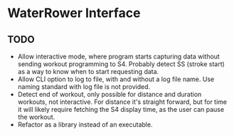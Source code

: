 # WaterRower Interface

## TODO

* Allow interactive mode, where program starts capturing data without
  sending workout programming to S4. Probably detect SS (stroke start)
  as a way to know when to start requesting data.
* Allow CLI option to log to file, with and without a log file name.
  Use naming standard with log file is not provided.
* Detect end of workout, only possible for distance and duration
  workouts, not interactive. For distance it's straight forward, but
  for time it will likely require fetching the S4 display time, as the
  user can pause the workout.
* Refactor as a library instead of an executable.
